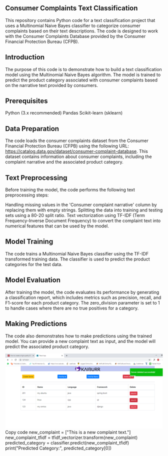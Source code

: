 ## Consumer Complaints Text Classification 
This repository contains Python code for a text classification project that uses a Multinomial Naive Bayes classifier to categorize consumer complaints based on their text descriptions. The code is designed to work with the Consumer Complaints Database provided by the Consumer Financial Protection Bureau (CFPB).

## Introduction
The purpose of this code is to demonstrate how to build a text classification model using the Multinomial Naive Bayes algorithm. The model is trained to predict the product category associated with consumer complaints based on the narrative text provided by consumers.

## Prerequisites

Python (3.x recommended)
Pandas
Scikit-learn (sklearn)

## Data Preparation
The code loads the consumer complaints dataset from the Consumer Financial Protection Bureau (CFPB) using the following URL: https://catalog.data.gov/dataset/consumer-complaint-database. This dataset contains information about consumer complaints, including the complaint narrative and the associated product category.

## Text Preprocessing
Before training the model, the code performs the following text preprocessing steps:

Handling missing values in the 'Consumer complaint narrative' column by replacing them with empty strings.
Splitting the data into training and testing sets using a 80-20 split ratio.
Text vectorization using TF-IDF (Term Frequency-Inverse Document Frequency) to convert the complaint text into numerical features that can be used by the model.
## Model Training
The code trains a Multinomial Naive Bayes classifier using the TF-IDF transformed training data. The classifier is used to predict the product categories for the test data.

## Model Evaluation
After training the model, the code evaluates its performance by generating a classification report, which includes metrics such as precision, recall, and F1-score for each product category. The zero_division parameter is set to 1 to handle cases where there are no true positives for a category.

## Making Predictions
The code also demonstrates how to make predictions using the trained model. You can provide a new complaint text as input, and the model will predict the associated product category.

![WebUiForms](screenshots/task4WebUIForm.png)
Copy code
new_complaint = ["This is a new complaint text."]
new_complaint_tfidf = tfidf_vectorizer.transform(new_complaint)
predicted_category = classifier.predict(new_complaint_tfidf)
print("Predicted Category:", predicted_category[0])

